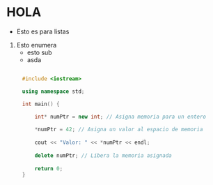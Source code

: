 
# HOLA 

* Esto es para listas
1. Esto enumera
     - esto sub
     - asda

~~~cpp

     #include <iostream>

     using namespace std;

     int main() {

         int* numPtr = new int; // Asigna memoria para un entero
    
         *numPtr = 42; // Asigna un valor al espacio de memoria
    
         cout << "Valor: " << *numPtr << endl;
 
         delete numPtr; // Libera la memoria asignada
 
         return 0;
     }
     
~~~
